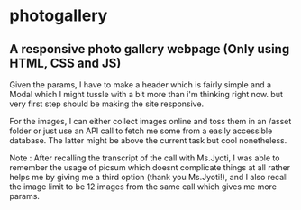 # photogallery

## A responsive photo gallery webpage (Only using HTML, CSS and JS)

Given the params, I have to make a header which is fairly simple and a Modal which I might tussle with a bit more than i'm thinking right now. but very first step should be making the site responsive. 

For the images, I can either collect images online and toss them in an /asset folder or just use an API call to fetch me some from a easily accessible database. 
The latter might be above the current task but cool nonetheless.

Note : After recalling the transcript of the call with Ms.Jyoti, I was able to remember the usage of picsum which doesnt complicate things at all rather helps me by giving me a third option (thank you Ms.Jyoti!), and I also recall the image limit to be 12 images from the same call which gives me more params. 

